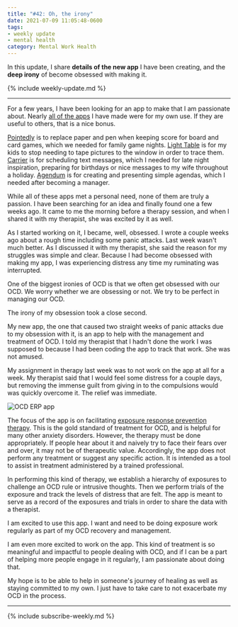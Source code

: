 ```yaml
---
title: "#42: Oh, the irony"
date: 2021-07-09 11:05:48-0600
tags:
- weekly update
- mental health
category: Mental Work Health
---
```


In this update, I share **details of the new app** I have been creating, and the **deep irony** of become obsessed with making it.

{% include weekly-update.md %}

***

For a few years, I have been looking for an app to make that I am passionate about. Nearly [all of the apps](https://apps.apple.com/us/developer/bsn-design-llc/id931213436) I have made were for my own use. If they are useful to others, that is a nice bonus. 

[Pointedly](https://apps.apple.com/us/app/pointedly/id933257819) is to replace paper and pen when keeping score for board and card games, which we needed for family game nights. [Light Table](https://apps.apple.com/us/app/portable-light-table/id1097012932) is for my kids to stop needing to tape pictures to the window in order to trace them. [Carrier](https://apps.apple.com/us/app/carrier-messaging/id1027638921) is for scheduling text messages, which I needed for late night inspiration, preparing for birthdays or nice messages to my wife throughout a holiday. [Agendum](https://apps.apple.com/us/app/agendum-presenter/id1437361485) is for creating and presenting simple agendas, which I needed after becoming a manager.

While all of these apps met a personal need, none of them are truly a passion. I have been searching for an idea and finally found one a few weeks ago. It came to me the morning before a therapy session, and when I shared it with my therapist, she was excited by it as well.

As I started working on it, I became, well, obsessed. I wrote a couple weeks ago about a rough time including some panic attacks. Last week wasn't much better. As I discussed it with my therapist, she said the reason for my struggles was simple and clear. Because I had become obsessed with making my app, I was experiencing distress any time my ruminating was interrupted.

One of the biggest ironies of OCD is that we often get obsessed with our OCD. We worry whether we are obsessing or not. We try to be perfect in managing our OCD.

The irony of my obsession took a close second.

My new app, the one that caused two straight weeks of panic attacks due to my obsession with it, is an app to help with the management and treatment of OCD. I told my therapist that I hadn't done the work I was supposed to because I had been coding the app to track that work. She was not amused.

My assignment in therapy last week was to not work on the app at all for a week. My therapist said that I would feel some distress for a couple days, but removing the immense guilt from giving in to the compulsions would was quickly overcome it. The relief was immediate.

![OCD ERP app](https://media.bennorris.org/images/mentalworkhealth/uploads/2021/fe5b8e9a81.png)

The focus of the app is on facilitating [exposure response prevention therapy](https://en.wikipedia.org/wiki/Exposure_therapy). This is the gold standard of treatment for OCD, and is helpful for many other anxiety disorders. However, the therapy must be done appropriately. If people hear about it and naively try to face their fears over and over, it may not be of therapeutic value. Accordingly, the app does not perform any treatment or suggest any specific action. It is intended as a tool to assist in treatment administered by a trained professional.

In performing this kind of therapy, we establish a hierarchy of exposures to challenge an OCD rule or intrusive thoughts. Then we perform trials of the exposure and track the levels of distress that are felt. The app is meant to serve as a record of the exposures and trials in order to share the data with a therapist.

I am excited to use this app. I want and need to be doing exposure work regularly as part of my OCD recovery and management.

I am even more excited to work on the app. This kind of treatment is so meaningful and impactful to people dealing with OCD, and if I can be a part of helping more people engage in it regularly, I am passionate about doing that.

My hope is to be able to help in someone's journey of healing as well as staying committed to my own. I just have to take care to not exacerbate my OCD in the process.

***
{% include subscribe-weekly.md %}